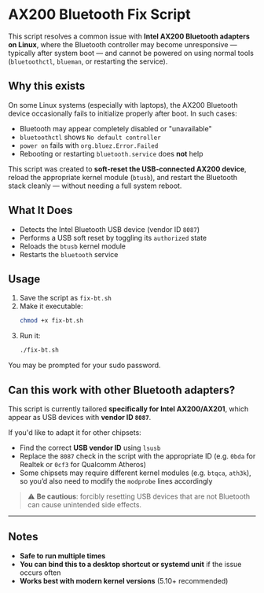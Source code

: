 # AX200 Bluetooth Fix Script

This script resolves a common issue with **Intel AX200 Bluetooth adapters on Linux**, where the Bluetooth controller may become unresponsive — typically after system boot — and cannot be powered on using normal tools (`bluetoothctl`, `blueman`, or restarting the service).

## Why this exists

On some Linux systems (especially with laptops), the AX200 Bluetooth device occasionally fails to initialize properly after boot. In such cases:

- Bluetooth may appear completely disabled or "unavailable"
- `bluetoothctl` shows `No default controller`
- `power on` fails with `org.bluez.Error.Failed`
- Rebooting or restarting `bluetooth.service` does **not** help

This script was created to **soft-reset the USB-connected AX200 device**, reload the appropriate kernel module (`btusb`), and restart the Bluetooth stack cleanly — without needing a full system reboot.

## What It Does

- Detects the Intel Bluetooth USB device (vendor ID `8087`)
- Performs a USB soft reset by toggling its `authorized` state
- Reloads the `btusb` kernel module
- Restarts the `bluetooth` service

## Usage

1. Save the script as `fix-bt.sh`
2. Make it executable:
   ```bash
   chmod +x fix-bt.sh
3. Run it:
    ```bash
   ./fix-bt.sh
You may be prompted for your sudo password.

## Can this work with other Bluetooth adapters?

This script is currently tailored **specifically for Intel AX200/AX201**, which appear as USB devices with **vendor ID `8087`**.

If you'd like to adapt it for other chipsets:

- Find the correct **USB vendor ID** using `lsusb`
- Replace the `8087` check in the script with the appropriate ID (e.g. `0bda` for Realtek or `0cf3` for Qualcomm Atheros)
- Some chipsets may require different kernel modules (e.g. `btqca`, `ath3k`), so you’d also need to modify the `modprobe` lines accordingly

> ⚠️ **Be cautious**: forcibly resetting USB devices that are not Bluetooth can cause unintended side effects.

---

## Notes

-  **Safe to run multiple times**
-  **You can bind this to a desktop shortcut or systemd unit** if the issue occurs often
-  **Works best with modern kernel versions** (5.10+ recommended)
